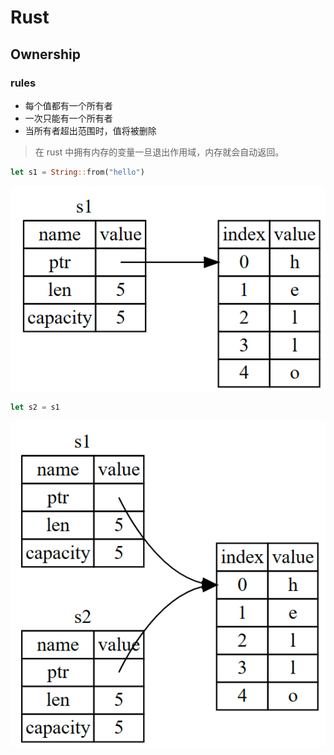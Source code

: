 # Rust

## Ownership

### rules

- 每个值都有一个所有者
- 一次只能有一个所有者
- 当所有者超出范围时，值将被删除

> 在 rust 中拥有内存的变量一旦退出作用域，内存就会自动返回。

```rust
let s1 = String::from("hello")
```

![Alt text](image.png)

```rust
let s2 = s1
```

![Alt text](image-1.png)
